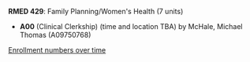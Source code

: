 **RMED 429**: Family Planning/Women's Health (7 units)

- **A00** (Clinical Clerkship) (time and location TBA) by McHale, Michael Thomas (A09750768)

[Enrollment numbers over time](./RMED429.tsv)
